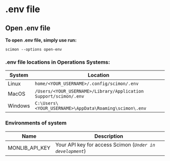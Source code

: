 # .env file

## Open .env file

**To open .env file, simply use run:**

```shell
scimon --options open-env
```

### .env file locations in Operations Systems:

| System  | Location                                                           |
| ------- | ------------------------------------------------------------------ |
| Linux   | `home/<YOUR_USERNAME>/.config/scimon/.env`                       |
| MacOS   | `/Users/<YOUR_USERNAME>/Library/Application Support/scimon/.env` |
| Windows | `C:\Users\<YOUR_USERNAME>\AppData\Roaming\scimon\.env`           |

### Environments of system

| Name           | Description                                                   |
| -------------- | ------------------------------------------------------------- |
| MONLIB_API_KEY | Your API key for access Scimon (*`Under in development`*) |
